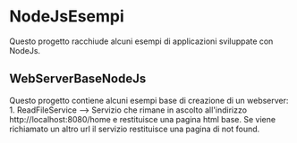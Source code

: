 # NodeJsEsempi
Questo progetto racchiude alcuni esempi di applicazioni sviluppate con NodeJs.

## WebServerBaseNodeJs
Questo progetto contiene alcuni esempi base di creazione di un webserver: <br>
	1. ReadFileService --> Servizio che rimane in ascolto all'indirizzo http://localhost:8080/home e restituisce una pagina html base. Se viene richiamato un altro url il servizio restituisce una pagina di not found.

